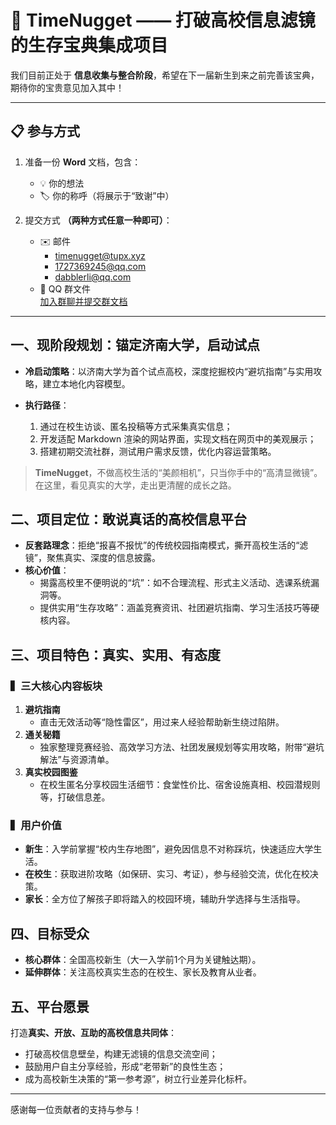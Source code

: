 # 🚀 TimeNugget —— 打破高校信息滤镜的生存宝典集成项目

我们目前正处于 **信息收集与整合阶段**，希望在下一届新生到来之前完善该宝典，期待你的宝贵意见加入其中！

---

## 📋 参与方式

1. 准备一份 **Word** 文档，包含：
   - 💡 你的想法  
   - 🏷️ 你的称呼（将展示于“致谢”中）

2. 提交方式 **（两种方式任意一种即可）**：
   - ✉️ 邮件  
     - [timenugget@tupx.xyz](mailto:timenugget@tupx.xyz)  
     - [1727369245@qq.com](mailto:1727369245@qq.com)  
     - [dabblerli@qq.com](mailto:dabblerli@qq.com)
   - 📂 QQ 群文件  
     [加入群聊并提交群文档](https://qm.qq.com/q/N80scRlJmi)

---

## 一、现阶段规划：锚定济南大学，启动试点

- **冷启动策略**：以济南大学为首个试点高校，深度挖掘校内“避坑指南”与实用攻略，建立本地化内容模型。

- **执行路径**：
  1. 通过在校生访谈、匿名投稿等方式采集真实信息；
  2. 开发适配 Markdown 渲染的网站界面，实现文档在网页中的美观展示；
  3. 搭建初期交流社群，测试用户需求反馈，优化内容运营策略。

> **TimeNugget**，不做高校生活的“美颜相机”，只当你手中的“高清显微镜”。  
> 在这里，看见真实的大学，走出更清醒的成长之路。

## 二、项目定位：敢说真话的高校信息平台

- **反套路理念**：拒绝“报喜不报忧”的传统校园指南模式，撕开高校生活的“滤镜”，聚焦真实、深度的信息披露。
- **核心价值**：
  - 揭露高校里不便明说的“坑”：如不合理流程、形式主义活动、选课系统漏洞等。
  - 提供实用“生存攻略”：涵盖竞赛资讯、社团避坑指南、学习生活技巧等硬核内容。

## 三、项目特色：真实、实用、有态度

### ▍三大核心内容板块

1. **避坑指南**
   - 直击无效活动等“隐性雷区”，用过来人经验帮助新生绕过陷阱。
2. **通关秘籍**
   - 独家整理竞赛经验、高效学习方法、社团发展规划等实用攻略，附带“避坑解法”与资源清单。
3. **真实校园图鉴**
   - 在校生匿名分享校园生活细节：食堂性价比、宿舍设施真相、校园潜规则等，打破信息差。

### ▍用户价值

- **新生**：入学前掌握“校内生存地图”，避免因信息不对称踩坑，快速适应大学生活。
- **在校生**：获取进阶攻略（如保研、实习、考证），参与经验交流，优化在校决策。
- **家长**：全方位了解孩子即将踏入的校园环境，辅助升学选择与生活指导。

## 四、目标受众

- **核心群体**：全国高校新生（大一入学前1个月为关键触达期）。
- **延伸群体**：关注高校真实生态的在校生、家长及教育从业者。

## 五、平台愿景

打造**真实、开放、互助的高校信息共同体**：

- 打破高校信息壁垒，构建无滤镜的信息交流空间；
- 鼓励用户自主分享经验，形成“老带新”的良性生态；
- 成为高校新生决策的“第一参考源”，树立行业差异化标杆。

---

感谢每一位贡献者的支持与参与！
